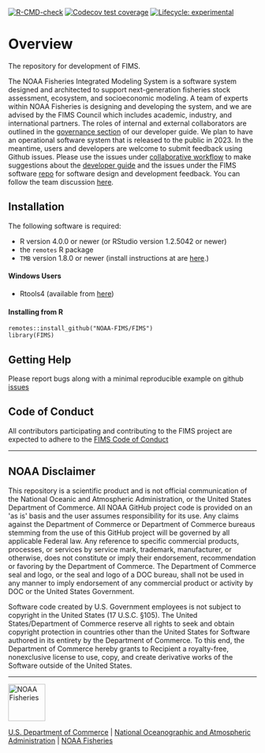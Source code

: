   <!-- badges: start -->
  [![R-CMD-check](https://github.com/NOAA-FIMS/FIMS/workflows/call-r-cmd-check/badge.svg)](https://github.com/NOAA-FIMS/FIMS/actions)
  [![Codecov test coverage](https://codecov.io/gh/NOAA-FIMS/FIMS/branch/main/graph/badge.svg)](https://app.codecov.io/gh/NOAA-FIMS/FIMS?branch=main)
  [![Lifecycle: experimental](https://img.shields.io/badge/lifecycle-experimental-orange.svg)](https://lifecycle.r-lib.org/articles/stages.html#experimental)
  <!-- badges: end -->

# Overview
The repository for development of FIMS. 

The NOAA Fisheries Integrated Modeling System is a software system designed and architected to support next-generation fisheries stock assessment, ecosystem, and socioeconomic modeling. A team of experts within NOAA Fisheries is designing and developing the system, and we are advised by the FIMS Council which includes academic, industry, and international partners. The roles of internal and external collaborators are outlined in the [governance section](https://noaa-fims.github.io/collaborative_workflow/fims-governance.html) of our developer guide. We plan to have an operational software system that is released to the public in 2023. In the meantime, users and developers are welcome to submit feedback using Github issues. Please use the issues under [collaborative workflow](https://github.com/NOAA-FIMS/collaborative_workflow/issues) to make suggestions about the [developer guide](https://noaa-fims.github.io/collaborative_workflow/) and the issues under the FIMS software [repo](https://github.com/NOAA-FIMS/FIMS/issues) for software design and development feedback. You can follow the team discussion [here](https://github.com/NOAA-FIMS/FIMS/discussions).

## Installation

The following software is required:

- R version 4.0.0 or newer (or RStudio version 1.2.5042 or newer)
- the `remotes` R package
- `TMB` version 1.8.0 or newer (install instructions at are [here](https://github.com/kaskr/adcomp/wiki/Download).)

#### Windows Users

- Rtools4 (available from [here](https://cran.r-project.org/bin/windows/Rtools/rtools40.html))

#### Installing from R

```
remotes::install_github("NOAA-FIMS/FIMS")
library(FIMS)
```

## Getting Help
Please report bugs along with a minimal reproducible example on github [issues](https://github.com/NOAA-FIMS/FIMS/issues)

## Code of Conduct
All contributors participating and contributing to the FIMS project are expected to adhere to the [FIMS Code of Conduct](https://noaa-fims.github.io/collaborative_workflow/code-of-conduct.html#code-of-conduct)

****************************

## NOAA Disclaimer

This repository is a scientific product and is not official communication of the National Oceanic and Atmospheric Administration, or the United States Department of Commerce. All NOAA GitHub project code is provided on an 'as is' basis and the user assumes responsibility for its use. Any claims against the Department of Commerce or Department of Commerce bureaus stemming from the use of this GitHub project will be governed by all applicable Federal law. Any reference to specific commercial products, processes, or services by service mark, trademark, manufacturer, or otherwise, does not constitute or imply their endorsement, recommendation or favoring by the Department of Commerce. The Department of Commerce seal and logo, or the seal and logo of a DOC bureau, shall not be used in any manner to imply endorsement of any commercial product or activity by DOC or the United States Government.

Software code created by U.S. Government employees is not subject to copyright in the United States (17 U.S.C. §105). The United States/Department of Commerce reserve all rights to seek and obtain copyright protection in countries other than the United States for Software authored in its entirety by the Department of Commerce. To this end, the Department of Commerce hereby grants to Recipient a royalty-free, nonexclusive license to use, copy, and create derivative works of the Software outside of the United States.

****************************

<img src="https://raw.githubusercontent.com/nmfs-general-modeling-tools/nmfspalette/main/man/figures/noaa-fisheries-rgb-2line-horizontal-small.png" height="75" alt="NOAA Fisheries">

[U.S. Department of Commerce](https://www.commerce.gov/) | [National Oceanographic and Atmospheric Administration](https://www.noaa.gov) | [NOAA Fisheries](https://www.fisheries.noaa.gov/)
